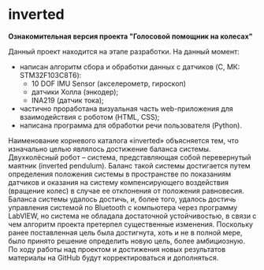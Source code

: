 # inverted
**Ознакомительная версия проекта "Голосовой помощник на колесах"**   

Данный проект находится на этапе разработки. На данный момент:   
- написан алгоритм сбора и обработки данных с датчиков (C, МК: STM32F103C8T6): 
    - 10 DOF IMU Sensor (акселерометр, гироскоп)
    - датчики Холла (энкодер);
    - INA219 (датчик тока);
- частично проработана визуальная часть web-приложения для взаимодействия с роботом (HTML, CSS);
- написана программа для обработки речи пользователя (Python).

Наименование корневого каталога «inverted» объясняется тем, что изначально целью являлось достижение баланса системы. Двухколёсный робот – система, представляющая собой перевернутый маятник (inverted pendulum). Баланс такой системы достигается путем определения положения системы в пространстве по показаниям датчиков и оказания на систему компенсирующего воздействия (вращение колес) в случае ее отклонения от положения равновесия.   
Баланса системы удалось достичь, и, более того, удалось достичь управления системой по Bluetooth с компьютера через программу LabVIEW, но система не обладала достаточной устойчивостью, в связи с чем алгоритм проекта претерпел существенные изменения. Поскольку ранее поставленная цель была достигнута, хоть и не в полной мере, было принято решение определить новую цель, более амбициозную.   
По ходу работы над проектом и достижения новых результатов материалы на GitHub будут корректироваться и дополняться.
